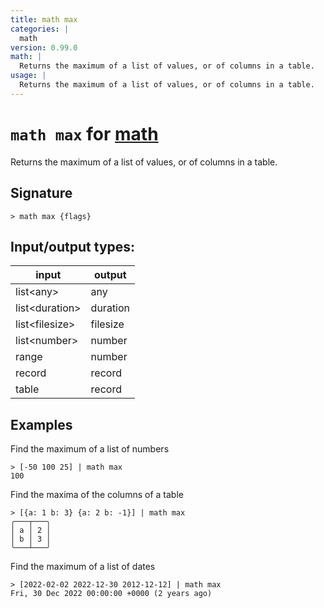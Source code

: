 ```yaml
---
title: math max
categories: |
  math
version: 0.99.0
math: |
  Returns the maximum of a list of values, or of columns in a table.
usage: |
  Returns the maximum of a list of values, or of columns in a table.
---
```

<!-- This file is automatically generated. Please edit the command in https://github.com/nushell/nushell instead. -->

# `math max` for [math](/commands/categories/math.md)

<div class='command-title'>Returns the maximum of a list of values, or of columns in a table.</div>

## Signature

```> math max {flags} ```


## Input/output types:

| input          | output   |
| -------------- | -------- |
| list\<any\>      | any      |
| list\<duration\> | duration |
| list\<filesize\> | filesize |
| list\<number\>   | number   |
| range          | number   |
| record         | record   |
| table          | record   |
## Examples

Find the maximum of a list of numbers
```nu
> [-50 100 25] | math max
100
```

Find the maxima of the columns of a table
```nu
> [{a: 1 b: 3} {a: 2 b: -1}] | math max
╭───┬───╮
│ a │ 2 │
│ b │ 3 │
╰───┴───╯
```

Find the maximum of a list of dates
```nu
> [2022-02-02 2022-12-30 2012-12-12] | math max
Fri, 30 Dec 2022 00:00:00 +0000 (2 years ago)
```
